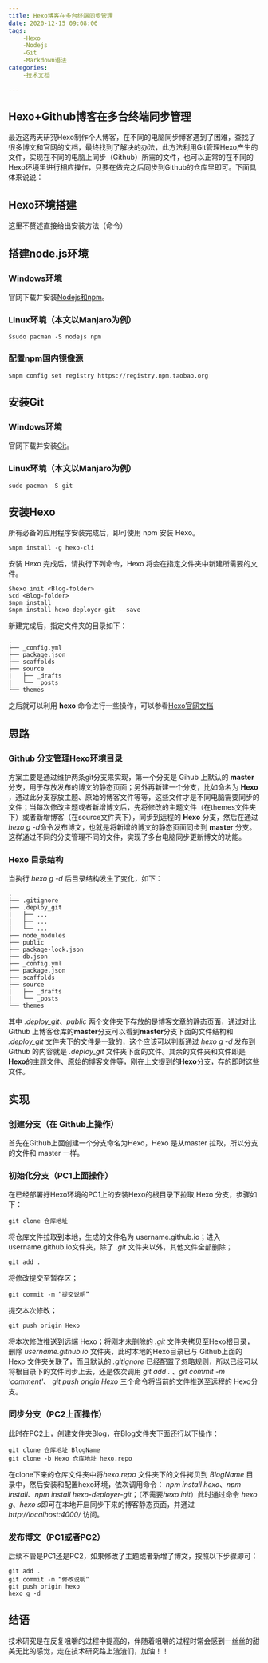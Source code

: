 ```yaml
---
title: Hexo博客在多台终端同步管理
date: 2020-12-15 09:08:06
tags: 
    -Hexo
    -Nodejs
    -Git
    -Markdown语法
categories:
    -技术文档

---
```


## Hexo+Github博客在多台终端同步管理

最近这两天研究Hexo制作个人博客，在不同的电脑同步博客遇到了困难，查找了很多博文和官网的文档，最终找到了解决的办法，此方法利用Git管理Hexo产生的文件，实现在不同的电脑上同步（Github）所需的文件，也可以正常的在不同的Hexo环境里进行相应操作，只要在做完之后同步到Github的仓库里即可。下面具体来说说：

## Hexo环境搭建

这里不赘述直接给出安装方法（命令）

## 搭建node.js环境

### Windows环境

官网下载并安装[Nodejs和npm](https://nodejs.org/en/)。

### Linux环境（本文以Manjaro为例）

    $sudo pacman -S nodejs npm

### 配置npm国内镜像源

    $npm config set registry https://registry.npm.taobao.org

## 安装Git

### Windows环境

官网下载并安装[Git](https://git-scm.com/download/win)。

### Linux环境（本文以Manjaro为例）

    sudo pacman -S git

## 安装Hexo

所有必备的应用程序安装完成后，即可使用 npm 安装 Hexo。

    $npm install -g hexo-cli

安装 Hexo 完成后，请执行下列命令，Hexo 将会在指定文件夹中新建所需要的文件。

    $hexo init <Blog-folder>
    $cd <Blog-folder>
    $npm install
    $npm install hexo-deployer-git --save

新建完成后，指定文件夹的目录如下：

    .
    ├── _config.yml
    ├── package.json
    ├── scaffolds
    ├── source
    |   ├── _drafts
    |   └── _posts
    └── themes

之后就可以利用 **hexo** 命令进行一些操作，可以参看[Hexo官网文档](https://hexo.io/zh-cn/docs/)

## 思路

### Github 分支管理Hexo环境目录

方案主要是通过维护两条git分支来实现，第一个分支是 Gihub 上默认的 **master** 分支，用于存放发布的博文的静态页面；另外再新建一个分支，比如命名为 **Hexo** ，通过此分支存放主题、原始的博客文件等等，这些文件才是不同电脑需要同步的文件；当每次修改主题或者新增博文后，先将修改的主题文件（在themes文件夹下）或者新增博客（在source文件夹下），同步到远程的 **Hexo** 分支，然后在通过 *hexo g -d*命令发布博文，也就是将新增的博文的静态页面同步到 **master** 分支。这样通过不同的分支管理不同的文件，实现了多台电脑同步更新博文的功能。

### Hexo 目录结构

当执行 *hexo g -d* 后目录结构发生了变化，如下：

    .
    ├── .gitignore
    ├── .deploy_git
    |   ├── ...
    |   ├── ...
    |   └── ...
    ├── node_modules
    ├── public
    ├── package-lock.json
    ├── db.json
    ├── _config.yml
    ├── package.json
    ├── scaffolds
    ├── source
    |   ├── _drafts
    |   └── _posts
    └── themes

其中 *.deploy_git*、*public* 两个文件夹下存放的是博客文章的静态页面，通过对比 Github 上博客仓库的**master**分支可以看到**master**分支下面的文件结构和 *.deploy_git* 文件夹下的文件是一致的，这个应该可以判断通过 *hexo g -d* 发布到 Github 的内容就是 *.deploy_git* 文件夹下面的文件。其余的文件夹和文件即是**Hexo**的主题文件、原始的博客文件等，刚在上文提到的**Hexo**分支，存的即时这些文件。

## 实现

### 创建分支（在 Github上操作）

首先在Github上面创建一个分支命名为Hexo，Hexo 是从master 拉取，所以分支的文件和 master 一样。

### 初始化分支（PC1上面操作）

在已经部署好Hexo环境的PC1上的安装Hexo的根目录下拉取 Hexo 分支，步骤如下：

    git clone 仓库地址

将仓库文件拉取到本地，生成的文件名为 username.github.io；进入username.github.io文件夹，除了 *.git* 文件夹以外，其他文件全部删除；

    git add .

将修改提交至暂存区；

    git commit -m “提交说明”

提交本次修改；

    git push origin Hexo

将本次修改推送到远端 Hexo；将刚才未删除的 *.git* 文件夹拷贝至Hexo根目录，删除 *username.github.io* 文件夹，此时本地的Hexo目录已与 Github上面的 Hexo 文件夹关联了，而且默认的   *.gitignore* 已经配置了忽略规则，所以已经可以将根目录下的文件同步上去，还是依次调用 *git add .* 、*git commit -m 'comment'*、 *git push origin Hexo* 三个命令将当前的文件推送至远程的 Hexo分支。

### 同步分支（PC2上面操作）

此时在PC2上，创建文件夹Blog，在Blog文件夹下面还行以下操作：

    git clone 仓库地址 BlogName
    git clone -b Hexo 仓库地址 hexo.repo

在clone下来的仓库文件夹中将*hexo.repo* 文件夹下的文件拷贝到 *BlogName* 目录中，然后安装和配置hexo环境，依次调用命令： *npm install hexo*、*npm install*、*npm install hexo-deployer-git*；（不需要*hexo init*）此时通过命令 *hexo g*、*hexo s*即可在本地开启同步下来的博客静态页面，并通过 *http://localhost:4000/* 访问。

### 发布博文（PC1或者PC2）

后续不管是PC1还是PC2，如果修改了主题或者新增了博文，按照以下步骤即可：

    git add .
    git commit -m “修改说明”
    git push origin hexo
    hexo g -d

## 结语

技术研究是在反复咀嚼的过程中提高的，伴随着咀嚼的过程时常会感到一丝丝的甜美无比的感觉，走在技术研究路上渣渣们，加油！！
